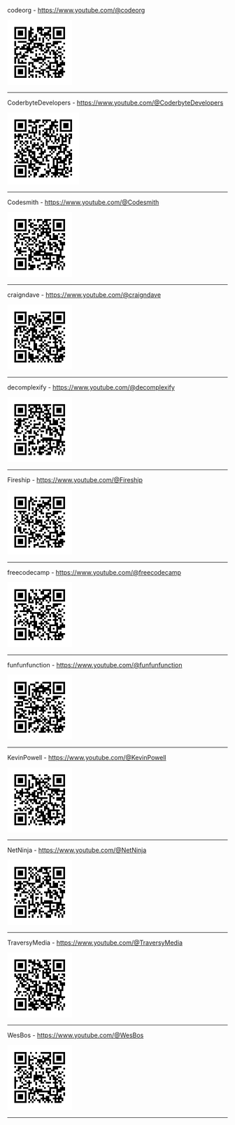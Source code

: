 codeorg - https://www.youtube.com/@codeorg

![codeorg qrcode](./outputImages/qrcode_codeorg.png)

---

CoderbyteDevelopers - https://www.youtube.com/@CoderbyteDevelopers

![CoderbyteDevelopers qrcode](./outputImages/qrcode_CoderbyteDevelopers.png)

---

Codesmith - https://www.youtube.com/@Codesmith

![Codesmith qrcode](./outputImages/qrcode_Codesmith.png)

---

craigndave - https://www.youtube.com/@craigndave

![craigndave qrcode](./outputImages/qrcode_craigndave.png)

---

decomplexify - https://www.youtube.com/@decomplexify

![decomplexify qrcode](./outputImages/qrcode_decomplexify.png)

---

Fireship - https://www.youtube.com/@Fireship

![Fireship qrcode](./outputImages/qrcode_Fireship.png)

---

freecodecamp - https://www.youtube.com/@freecodecamp

![freecodecamp qrcode](./outputImages/qrcode_freecodecamp.png)

---

funfunfunction - https://www.youtube.com/@funfunfunction

![funfunfunction qrcode](./outputImages/qrcode_funfunfunction.png)

---

KevinPowell - https://www.youtube.com/@KevinPowell

![KevinPowell qrcode](./outputImages/qrcode_KevinPowell.png)

---

NetNinja - https://www.youtube.com/@NetNinja

![NetNinja qrcode](./outputImages/qrcode_NetNinja.png)

---

TraversyMedia - https://www.youtube.com/@TraversyMedia

![TraversyMedia qrcode](./outputImages/qrcode_TraversyMedia.png)

---

WesBos - https://www.youtube.com/@WesBos

![WesBos qrcode](./outputImages/qrcode_WesBos.png)

---

